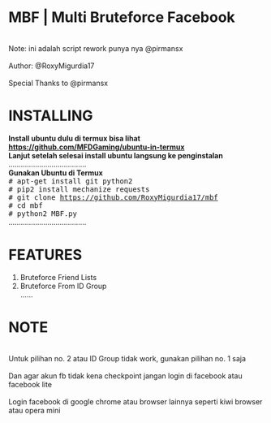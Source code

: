 # MBF | Multi Bruteforce Facebook
<br>Note: ini adalah script rework punya nya @pirmansx</br>
<br>Author: @RoxyMigurdia17</br>
<br>Special Thanks to @pirmansx</br>

# INSTALLING
<b>Install ubuntu dulu di termux bisa lihat https://github.com/MFDGaming/ubuntu-in-termux</b></br>
<b>Lanjut setelah selesai install ubuntu langsung ke penginstalan</b></br>
......................................</br>
<b>Gunakan Ubuntu di Termux</b></br>
<tt># apt-get install git python2</tt></br>
<tt># pip2 install mechanize requests</tt></br>
<tt># git clone https://github.com/RoxyMigurdia17/mbf</tt></br>
<tt># cd mbf</tt></br>
<tt># python2 MBF.py</tt></br>
......................................</br>
# FEATURES
1. Bruteforce Friend Lists</br>
3. Bruteforce From ID Group</br>
......</br>
# NOTE
<br>Untuk pilihan no. 2 atau ID Group tidak work, gunakan pilihan no. 1 saja</br>
<br>Dan agar akun fb tidak kena checkpoint jangan login di facebook atau facebook lite</br>
<br>Login facebook di google chrome atau browser lainnya seperti kiwi browser atau opera mini</br>
